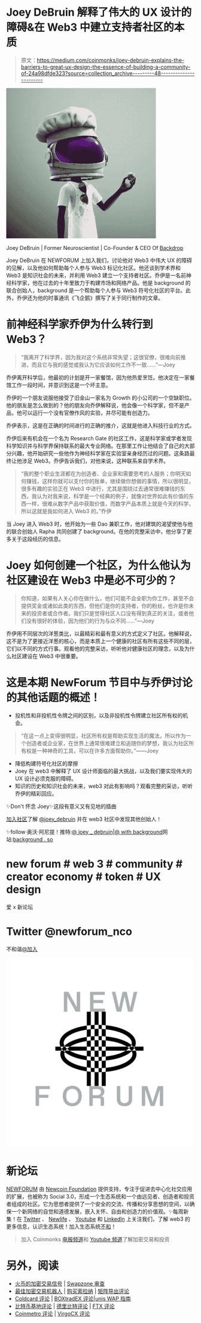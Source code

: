 # Joey DeBruin 解释了伟大的 UX 设计的障碍&在 Web3 中建立支持者社区的本质

> 原文：<https://medium.com/coinmonks/joey-debruin-explains-the-barriers-to-great-ux-design-the-essence-of-building-a-community-of-24a98dfde323?source=collection_archive---------48----------------------->

![](img/bdbafd772859a4670bbf6864915cfe84.png)

Joey DeBruin | Former Neuroscientist | Co-Founder & CEO Of [Backdrop](https://twitter.com/withBackdrop)

Joey DeBruin 在 NEWFORUM 上加入我们，讨论他对 Web3 中伟大 UX 的障碍的见解，以及他如何帮助每个人参与 Web3 标记化社区。他还谈到学术界和 Web3 是知识社会的未来，并利用 Web3 建立一个支持者社区。乔伊是一名前神经科学家，他在过去的十年里致力于构建市场和网络产品。他是 background 的联合创始人，background 是一个帮助每个人参与 Web3 符号化社区的平台。此外，乔伊还为他的时事通讯《飞企鹅》撰写了关于同行制作的文章。

# 前神经科学家乔伊为什么转行到 Web3？

> “我离开了科学界，因为我对这个系统非常失望；这很官僚，很难向前推进，而且它与我的感觉或我认为它应该如何工作不一致……”—Joey

乔伊离开科学后，他最初的计划是开一家餐馆，因为他热爱烹饪。他决定在一家餐馆工作一段时间，并意识到这是一个坏主意。

乔伊的一个朋友说服他接受了旧金山一家名为 Growth 的小公司的一个空缺职位。他的朋友是怎么做到的？他的朋友向乔伊解释说，他会像一个科学家，但不是产品，他可以运行一个没有官僚作风的实验，并尽可能有创造力。

乔伊表示，这是在正确的时间进行的正确的推介，这就是他进入科技行业的方式。

乔伊后来有机会在一个名为 Research Gate 的社区工作，这是科学家或学者发现科学知识并与科学界保持联系的最大专业网络。在那里工作让他结合了自己的大部分兴趣，他开始研究一些他作为神经科学家在实验室亲身经历过的问题。这条路最终让他涉足 Web3。乔伊告诉我们，对他来说，这种联系来自学术界。

> “我的整个职业生涯都在为创造者、企业家和需要思考的人服务；你明天如何赚钱，这样你就可以支付你的账单，继续做你想做的事情，所以很明显，很多有趣的实验正在 Web3 中进行，尤其是围绕过去通常很难赚钱的东西，我认为对我来说，科学是一个经典的例子，就像对世界如此有价值的东西一样，很难从数字产品中获取价值，而数字产品本质上就是今天的科学，所以这就是我如何进入 Web3 的。”乔伊

当 Joey 进入 Web3 时，他开始为一些 Dao 兼职工作，他对建筑的渴望使他与他的联合创始人 Rapha 共同创建了 background。在他的完整采访中，他分享了更多关于这段经历的信息。

# Joey 如何创建一个社区，为什么他认为社区建设在 Web3 中是必不可少的？

> 你知道，如果有人关心你在做什么，他们可能不会全职为你工作，甚至不会提供奖金或诸如此类的东西，但他们是你的支持者，你的粉丝，也许是你未来的投资者或合作者。我们只是觉得社区人口没有得到真正的关注，或者他们没有很好的体验，因为他们的行为与众不同……”—Joey

乔伊用不同层次的洋葱类比，以最精彩和最有意义的方式定义了社区。他解释说，这不是为了更接近洋葱的核心，而是本质上一个健康的社区有所有这些不同的层，它们以不同的方式行事。观看他的完整采访，听听他对健康社区的理念，以及为什么社区建设在 Web3 中很重要。

# **这是本期 NewForum 节目中与乔伊讨论的其他话题的概述！**

*   投机性和非投机性令牌之间的区别，以及非投机性令牌建立社区所有权的机会。

> “在这一点上变得很明显，社区所有权是帮助实现生活的魔法，所以作为一个创造者或企业家，在世界上通常很难建立和追随你的梦想，我认为社区所有权是一种神奇的工具，可以在许多方面帮助你。”——Joey

*   降低构建符号化社区的摩擦
*   Joey 在 web3 中解释了 UX 设计师面临的最大挑战，以及我们要实现伟大的 UX 设计必须克服的障碍。
*   知识的历史和知识社会的未来，web3 对此有影响吗？观看完整的采访，听听乔伊的精彩回应。

✨Don't 怀念 Joey✨这段有意义又有见地的插曲

[加入社区](https://twitter.com/newforum_nco)了解 [@joey_debruin](https://twitter.com/joey_debruin) 并在 web3 社区中发现其他创始人！

✨follow·奥沃·阿尼提！推特:[@ joey _ debruin](https://twitter.com/joey_debruin)|[@ with background](https://twitter.com/withBackdrop)网站:[background . so](https://backdrop.so/)

# new forum # web 3 # community # creator economy # token # UX design

爱 x 新论坛

# Twitter @newforum_nco

不和谐[@加入](https://discord.gg/2K8tvVh8tM)

![](img/443ee9da32964835aa0792bf6933d2e0.png)

# 新论坛

[NEWFORUM](https://newforum.notion.site/newforum/Welcome-to-NEWFORUM-48f9661398ec4ec6a1af37fcc96dc926) 由 [Newcoin Foundation](https://newcoin.org/) 提供支持，专注于促进去中心化社交应用的扩展，也被称为 Social 3.0，形成一个生态系统和一个由远见者、创造者和投资者组成的社区。它为思想者提供了一个安全的交流、传播和分享思想的空间，以确保一个新网络的自觉和道德发展，嵌入关怀、自由和创造力的价值观。✨每周新集！在 [Twitter](https://twitter.com/newforum_nco) 、 [Newlife](https://newlife.io/) 、 [Youtube](https://www.youtube.com/channel/UCWvHyau1nIJBffmaaj6FmbQ) 和 [LinkedIn](https://www.linkedin.com/showcase/newforum/) 上关注我们，了解 web3 的更多信息，认识生态系统！加入生态系统[不和](https://discord.gg/DHepA4WTkN)！

> 加入 Coinmonks [电报频道](https://t.me/coincodecap)和 [Youtube 频道](https://www.youtube.com/c/coinmonks/videos)了解加密交易和投资

# 另外，阅读

*   [火币的加密交易信号](https://coincodecap.com/huobi-crypto-trading-signals) | [Swapzone 审查](/coinmonks/swapzone-review-crypto-exchange-data-aggregator-e0ad78e55ed7)
*   [最佳加密交易机器人](/coinmonks/crypto-trading-bot-c2ffce8acb2a) | [购买索拉纳](https://coincodecap.com/buy-solana) | [矩阵导出评论](https://coincodecap.com/matrixport-review)
*   [Coldcard 评论](https://coincodecap.com/coldcard-review) | [BOXtradEX 评论](https://coincodecap.com/boxtradex-review)|[unis WAP 指南](https://coincodecap.com/uniswap)
*   [比特币基地评论](/coinmonks/coinbase-review-6ef4e0f56064) | [德里比特评论](/coinmonks/deribit-review-options-fees-apis-and-testnet-2ca16c4bbdb2) | [FTX 评论](/coinmonks/ftx-crypto-exchange-review-53664ac1198f)
*   [Coinmetro 评论](https://coincodecap.com/coinmetro-review) | [VirgoCX 评论](https://coincodecap.com/virgocx-review)